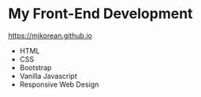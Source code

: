 # My Front-End Development
https://mjkorean.github.io
- HTML
- CSS
- Bootstrap
- Vanilla Javascript
- Responsive Web Design
